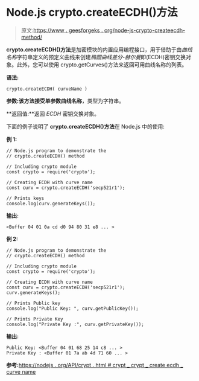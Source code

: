 # Node.js crypto.createECDH()方法

> 原文:[https://www . geesforgeks . org/node-js-crypto-createecdh-method/](https://www.geeksforgeeks.org/node-js-crypto-createecdh-method/)

**crypto.createECDH()方法**是加密模块的内置应用编程接口，用于借助于由*曲线名称*字符串定义的预定义曲线来创建*椭圆曲线差分-赫尔曼*即(ECDH)密钥交换对象。此外，您可以使用 crypto.getCurves()方法来返回可用曲线名称的列表。

**语法:**

```
crypto.createECDH( curveName )
```

**参数:**该方法接受单参数**曲线名称**，类型为字符串。

**返回值:**返回 *ECDH* 密钥交换对象。

下面的例子说明了 **crypto.createECDH()方法**在 Node.js 中的使用:

**例 1:**

```
// Node.js program to demonstrate the 
// crypto.createECDH() method

// Including crypto module
const crypto = require('crypto');

// Creating ECDH with curve name
const curv = crypto.createECDH('secp521r1');

// Prints keys
console.log(curv.generateKeys());
```

**输出:**

```
<Buffer 04 01 0a cd d0 94 80 31 e8 ... >

```

**例 2:**

```
// Node.js program to demonstrate the 
// crypto.createECDH() method

// Including crypto module
const crypto = require('crypto');

// Creating ECDH with curve name
const curv = crypto.createECDH('secp521r1');
curv.generateKeys();

// Prints Public key
console.log("Public Key: ", curv.getPublicKey());

// Prints Private Key
console.log("Private Key :", curv.getPrivateKey());
```

**输出:**

```
Public Key: <Buffer 04 01 68 25 14 c8 ... >
Private Key : <Buffer 01 7a ab 4d 71 60 ... >

```

**参考:**[https://nodejs . org/API/crypt . html # crypt _ crypt _ create ecdh _ curve name](https://nodejs.org/api/crypto.html#crypto_crypto_createecdh_curvename)